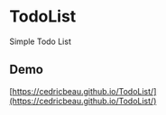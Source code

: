 # TodoList

Simple Todo List

## Demo

[https://cedricbeau.github.io/TodoList/](https://cedricbeau.github.io/TodoList/)
